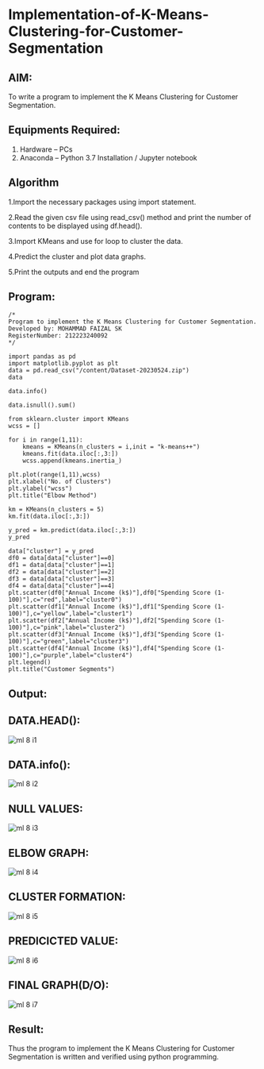 # Implementation-of-K-Means-Clustering-for-Customer-Segmentation

## AIM:
To write a program to implement the K Means Clustering for Customer Segmentation.

## Equipments Required:
1. Hardware – PCs
2. Anaconda – Python 3.7 Installation / Jupyter notebook

## Algorithm

1.Import the necessary packages using import statement.


2.Read the given csv file using read_csv() method and print the number of contents to be displayed using df.head().


3.Import KMeans and use for loop to cluster the data.


4.Predict the cluster and plot data graphs.


5.Print the outputs and end the program


## Program:
```
/*
Program to implement the K Means Clustering for Customer Segmentation.
Developed by: MOHAMMAD FAIZAL SK
RegisterNumber: 212223240092
*/
```

```
import pandas as pd
import matplotlib.pyplot as plt
data = pd.read_csv("/content/Dataset-20230524.zip")
data

data.info()

data.isnull().sum()

from sklearn.cluster import KMeans
wcss = []

for i in range(1,11):
    kmeans = KMeans(n_clusters = i,init = "k-means++")
    kmeans.fit(data.iloc[:,3:])
    wcss.append(kmeans.inertia_)

plt.plot(range(1,11),wcss)
plt.xlabel("No. of Clusters")
plt.ylabel("wcss")
plt.title("Elbow Method")

km = KMeans(n_clusters = 5)
km.fit(data.iloc[:,3:])

y_pred = km.predict(data.iloc[:,3:])
y_pred

data["cluster"] = y_pred
df0 = data[data["cluster"]==0]
df1 = data[data["cluster"]==1]
df2 = data[data["cluster"]==2]
df3 = data[data["cluster"]==3]
df4 = data[data["cluster"]==4]
plt.scatter(df0["Annual Income (k$)"],df0["Spending Score (1-100)"],c="red",label="cluster0")
plt.scatter(df1["Annual Income (k$)"],df1["Spending Score (1-100)"],c="yellow",label="cluster1")
plt.scatter(df2["Annual Income (k$)"],df2["Spending Score (1-100)"],c="pink",label="cluster2")
plt.scatter(df3["Annual Income (k$)"],df3["Spending Score (1-100)"],c="green",label="cluster3")
plt.scatter(df4["Annual Income (k$)"],df4["Spending Score (1-100)"],c="purple",label="cluster4")
plt.legend()
plt.title("Customer Segments")
```

## Output:

## DATA.HEAD():
![ml 8 i1](https://github.com/Rama-Lekshmi/Implementation-of-K-Means-Clustering-for-Customer-Segmentation/assets/118541549/82146f99-d559-4f32-b98b-341ad7772dca)
## DATA.info():
![ml 8 i2](https://github.com/Rama-Lekshmi/Implementation-of-K-Means-Clustering-for-Customer-Segmentation/assets/118541549/58d6586f-f177-47c4-ae07-6127697b54a7)
## NULL VALUES:
![ml 8 i3](https://github.com/Rama-Lekshmi/Implementation-of-K-Means-Clustering-for-Customer-Segmentation/assets/118541549/a8ded473-2c4c-4cf9-baa0-c96a892d61d7)
## ELBOW GRAPH:
![ml 8 i4](https://github.com/Rama-Lekshmi/Implementation-of-K-Means-Clustering-for-Customer-Segmentation/assets/118541549/5285f689-622f-4050-95c5-54e5ec8a2de3)
## CLUSTER FORMATION:
![ml 8 i5](https://github.com/Rama-Lekshmi/Implementation-of-K-Means-Clustering-for-Customer-Segmentation/assets/118541549/e651e504-cb44-409a-9a29-badb368d0ffd)
## PREDICICTED VALUE:
![ml 8 i6](https://github.com/Rama-Lekshmi/Implementation-of-K-Means-Clustering-for-Customer-Segmentation/assets/118541549/d1dfca57-4a4e-4fc8-a889-6754a38fe7a5)
## FINAL GRAPH(D/O):
![ml 8 i7](https://github.com/Rama-Lekshmi/Implementation-of-K-Means-Clustering-for-Customer-Segmentation/assets/118541549/882449a6-7b80-4ffc-a40b-9f4246f1fbf1)

## Result:
Thus the program to implement the K Means Clustering for Customer Segmentation is written and verified using python programming.
